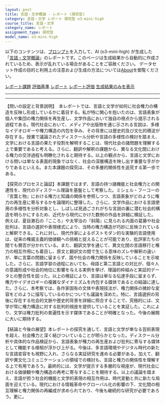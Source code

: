 ```yaml
---
layout: post
title: 言語・文学概論 - レポート (探究型)
category: 言語・文学 レポート 探究型 o3-mini-high
course_title: 言語・文学
category_name: レポート
assignment_type: 探究型
model_name: o3-mini-high
---
```


以下のコンテンツは、[プロンプト](https://github.com/takedatoshiyuki/synthetic_assignments/tree/main/generated/言語・文学/o3-mini-high/prompt_レポート-探究型.md)を入力して、AI (o3-mini-high) が生成した「[言語・文学概論](/contents/言語・文学/)」のレポートです。このページは生成結果から自動的に作成されているため、表示が乱れている場合があることをご容赦ください。
データセット作成の目的と利用上の注意および生成の方法については[About](/About)を御覧ください。

[レポート課題](../レポート課題-探究型)
[評価基準](../評価基準-探究型)
[レポート](../レポート-探究型)
[レポート評価](../レポート評価-探究型)
[生成結果のみを表示](https://github.com/takedatoshiyuki/synthetic_assignments/tree/main/generated/言語・文学/o3-mini-high/レポート-探究型.md)
  

***
***
  
【問いの設定と背景説明】　本レポートでは、言語と文学が如何に社会権力の構造を反映し形成しているかに着目する。私が特に関心を抱いたのは、言語表象が個人や集団の権力関係を再生産し、文学作品において独自の視点から提示される過程である。現代社会において、メディアや出版物を通じ示される言説は、多様なイデオロギーや権力構造の内包を孕み、その背景には歴史的及び文化的積淀が存在する。授業で議論されたディスクール分析や言語の多様性の検討を踏まえ、文学における言語の果たす役割を解明することは、現代社会の諸問題を理解する上で重要であると考える。さらに、翻訳や解釈の課題から、異なる文化間における権力の交渉過程も明瞭化されると期待する。以上の観点から、言語と文学における問いは単なる表面的現象ではなく、社会の深層構造を映し出す重要な手がかりであるといえる。また本課題の探究は、その多層的関係性を追究する第一歩である。

【探究のプロセスと論証】本課題ではまず、言語の持つ諸機能と社会権力との関連性を、現代のディスクール理論を基盤として考察した。ミシェル・フーコーの『言葉と物』における権力と知識の関係を参照しつつ、言語表象がどのように権力の再生産に寄与するかを論理的に整理した。さらに、文学作品における言語使用の多様性を分析対象とし、しばしば見過ごされがちな言説の裏に潜む社会的構造を明らかにするため、近代から現代にかけた数例の作品を詳細に検証した。例えば、夏目漱石の『こころ』や太宰治の『斜陽』に見られる内面の葛藤や社会批判は、言語の選択や表現様式により、当時の権力構造が巧妙に反映されていると解釈できる。これに対し、現代作家によるポストモダン的な実験的言語使用は、従来の権威主義的価値観への挑戦と捉えることが可能であり、批評家たちの間でも賛否が分かれている。また、翻訳文学を通じて、異文化間の言語移行と権力の相互作用にも着目し、原文と翻訳文の間で生じる意味のズレや解釈の違いが、単に言葉の問題に留まらず、国や社会の権力関係を反映していることを示唆した。さらに、言語学習の過程においても、母語と第二言語との対比が、個々人の意識形成や社会的地位に影響を与える実例を挙げ、理論的枠組みと実証的データとの整合性を図った。以上の検証により、言語は単なる伝達手段に留まらず、権力やイデオロギーの複雑なダイナミズムを内包する媒体であるとの結論に達した。さらに、本考察では、各作家固有の文体や表現技法が、権力関係の微妙な変容をどのように描写しているのかについても議論を深めた。特に、言語選択の背後に存在する社会的文脈や歴史的背景を詳細に照合することで、究極的には、文学が常に権力構造に対する批判的視座を提供していることを実証した。これにより、文学は権力批判の普遍性を示す媒体であることが明確となった。今後の展開に大いに期待する。

【結論と今後の展望】本レポートの探究を通して、言語と文学が単なる芸術表現を超え、社会権力と深く結びついていることが明らかとなった。ディスクール分析や具体的な作品検証から、言語表象が権力の再生産および批判に寄与する媒体として機能する様相が浮かび上がる。今後は、多言語環境やデジタル時代の新たな言語変容をも視野に入れ、さらなる実証研究を進める必要がある。加えて、翻訳や異文化コミュニケーションの領域での検討も、言語と権力の関係性を理解する上で有用であろう。最終的には、文学が提示する多層的な視座が、現代社会における価値観や権力構造の再考に寄与することを期待する。以上の議論を踏まえ、言語が担う社会的機能と文学的表現の相互作用は、時代変動と共に新たな局面を迎えている。現代における情報革命やグローバル化の影響の下、文化間の相互理解と権力関係の再編成が求められており、今後も継続的な研究が必要であろう。更に。
